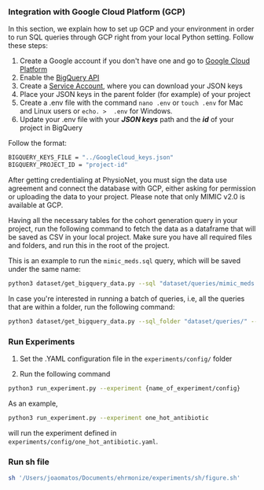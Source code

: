 ### Integration with Google Cloud Platform (GCP)

In this section, we explain how to set up GCP and your environment in order to run SQL queries through GCP right from your local Python setting. Follow these steps:

1) Create a Google account if you don't have one and go to [Google Cloud Platform](https://console.cloud.google.com/bigquery)
2) Enable the [BigQuery API](https://console.cloud.google.com/apis/api/bigquery.googleapis.com)
3) Create a [Service Account](https://console.cloud.google.com/iam-admin/serviceaccounts), where you can download your JSON keys
4) Place your JSON keys in the parent folder (for example) of your project
5) Create a .env file with the command `nano .env` or `touch .env` for Mac and Linux users or `echo. >  .env` for Windows.
6) Update your .env file with your ***JSON keys*** path and the ***id*** of your project in BigQuery

Follow the format:

```sh
BIGQUERY_KEYS_FILE = "../GoogleCloud_keys.json"
BIGQUERY_PROJECT_ID = "project-id"
```

After getting credentialing at PhysioNet, you must sign the data use agreement and connect the database with GCP, either asking for permission or uploading the data to your project. Please note that only MIMIC v2.0 is available at GCP.

Having all the necessary tables for the cohort generation query in your project, run the following command to fetch the data as a dataframe that will be saved as CSV in your local project. Make sure you have all required files and folders, and run this in the root of the project. 

This is an example to run the `mimic_meds.sql` query, which will be saved under the same name:

```sh
python3 dataset/get_bigquery_data.py --sql "dataset/queries/mimic_meds.sql" --destination "dataset/unlabeled/mimic_meds.csv"
```

In case you're interested in running a batch of queries, i.e, all the queries that are within a folder, run the following command:

```sh
python3 dataset/get_bigquery_data.py --sql_folder "dataset/queries/" --destination_folder "dataset/unlabeled/"
```

### Run Experiments

1. Set the .YAML configuration file in the `experiments/config/` folder

2. Run the following command

```sh
python3 run_experiment.py --experiment {name_of_experiment/config}
```

As an example,

```sh
python3 run_experiment.py --experiment one_hot_antibiotic
```

will run the experiment defined in `experiments/config/one_hot_antibiotic.yaml`.


### Run sh file

```sh
sh '/Users/joaomatos/Documents/ehrmonize/experiments/sh/figure.sh'
```